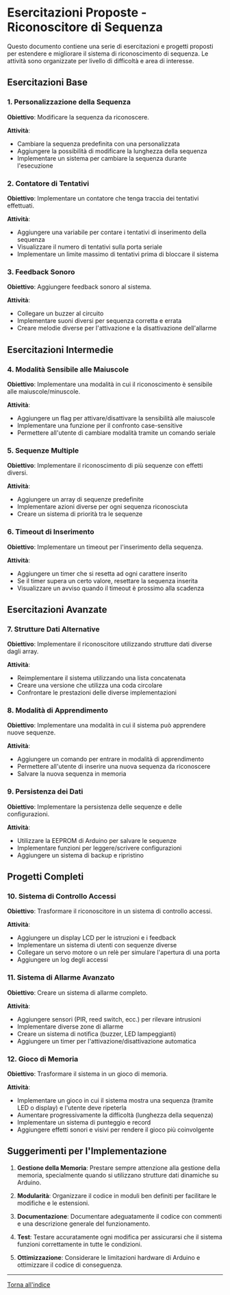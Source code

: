 # Esercitazioni Proposte - Riconoscitore di Sequenza

Questo documento contiene una serie di esercitazioni e progetti proposti per estendere e migliorare il sistema di riconoscimento di sequenza. Le attività sono organizzate per livello di difficoltà e area di interesse.

## Esercitazioni Base

### 1. Personalizzazione della Sequenza
**Obiettivo**: Modificare la sequenza da riconoscere.

**Attività**:
- Cambiare la sequenza predefinita con una personalizzata
- Aggiungere la possibilità di modificare la lunghezza della sequenza
- Implementare un sistema per cambiare la sequenza durante l'esecuzione

### 2. Contatore di Tentativi
**Obiettivo**: Implementare un contatore che tenga traccia dei tentativi effettuati.

**Attività**:
- Aggiungere una variabile per contare i tentativi di inserimento della sequenza
- Visualizzare il numero di tentativi sulla porta seriale
- Implementare un limite massimo di tentativi prima di bloccare il sistema

### 3. Feedback Sonoro
**Obiettivo**: Aggiungere feedback sonoro al sistema.

**Attività**:
- Collegare un buzzer al circuito
- Implementare suoni diversi per sequenza corretta e errata
- Creare melodie diverse per l'attivazione e la disattivazione dell'allarme

## Esercitazioni Intermedie

### 4. Modalità Sensibile alle Maiuscole
**Obiettivo**: Implementare una modalità in cui il riconoscimento è sensibile alle maiuscole/minuscole.

**Attività**:
- Aggiungere un flag per attivare/disattivare la sensibilità alle maiuscole
- Implementare una funzione per il confronto case-sensitive
- Permettere all'utente di cambiare modalità tramite un comando seriale

### 5. Sequenze Multiple
**Obiettivo**: Implementare il riconoscimento di più sequenze con effetti diversi.

**Attività**:
- Aggiungere un array di sequenze predefinite
- Implementare azioni diverse per ogni sequenza riconosciuta
- Creare un sistema di priorità tra le sequenze

### 6. Timeout di Inserimento
**Obiettivo**: Implementare un timeout per l'inserimento della sequenza.

**Attività**:
- Aggiungere un timer che si resetta ad ogni carattere inserito
- Se il timer supera un certo valore, resettare la sequenza inserita
- Visualizzare un avviso quando il timeout è prossimo alla scadenza

## Esercitazioni Avanzate

### 7. Strutture Dati Alternative
**Obiettivo**: Implementare il riconoscitore utilizzando strutture dati diverse dagli array.

**Attività**:
- Reimplementare il sistema utilizzando una lista concatenata
- Creare una versione che utilizza una coda circolare
- Confrontare le prestazioni delle diverse implementazioni

### 8. Modalità di Apprendimento
**Obiettivo**: Implementare una modalità in cui il sistema può apprendere nuove sequenze.

**Attività**:
- Aggiungere un comando per entrare in modalità di apprendimento
- Permettere all'utente di inserire una nuova sequenza da riconoscere
- Salvare la nuova sequenza in memoria

### 9. Persistenza dei Dati
**Obiettivo**: Implementare la persistenza delle sequenze e delle configurazioni.

**Attività**:
- Utilizzare la EEPROM di Arduino per salvare le sequenze
- Implementare funzioni per leggere/scrivere configurazioni
- Aggiungere un sistema di backup e ripristino

## Progetti Completi

### 10. Sistema di Controllo Accessi
**Obiettivo**: Trasformare il riconoscitore in un sistema di controllo accessi.

**Attività**:
- Aggiungere un display LCD per le istruzioni e i feedback
- Implementare un sistema di utenti con sequenze diverse
- Collegare un servo motore o un relè per simulare l'apertura di una porta
- Aggiungere un log degli accessi

### 11. Sistema di Allarme Avanzato
**Obiettivo**: Creare un sistema di allarme completo.

**Attività**:
- Aggiungere sensori (PIR, reed switch, ecc.) per rilevare intrusioni
- Implementare diverse zone di allarme
- Creare un sistema di notifica (buzzer, LED lampeggianti)
- Aggiungere un timer per l'attivazione/disattivazione automatica

### 12. Gioco di Memoria
**Obiettivo**: Trasformare il sistema in un gioco di memoria.

**Attività**:
- Implementare un gioco in cui il sistema mostra una sequenza (tramite LED o display) e l'utente deve ripeterla
- Aumentare progressivamente la difficoltà (lunghezza della sequenza)
- Implementare un sistema di punteggio e record
- Aggiungere effetti sonori e visivi per rendere il gioco più coinvolgente

## Suggerimenti per l'Implementazione

1. **Gestione della Memoria**: Prestare sempre attenzione alla gestione della memoria, specialmente quando si utilizzano strutture dati dinamiche su Arduino.

2. **Modularità**: Organizzare il codice in moduli ben definiti per facilitare le modifiche e le estensioni.

3. **Documentazione**: Documentare adeguatamente il codice con commenti e una descrizione generale del funzionamento.

4. **Test**: Testare accuratamente ogni modifica per assicurarsi che il sistema funzioni correttamente in tutte le condizioni.

5. **Ottimizzazione**: Considerare le limitazioni hardware di Arduino e ottimizzare il codice di conseguenza.

---

[Torna all'indice](../README.md)